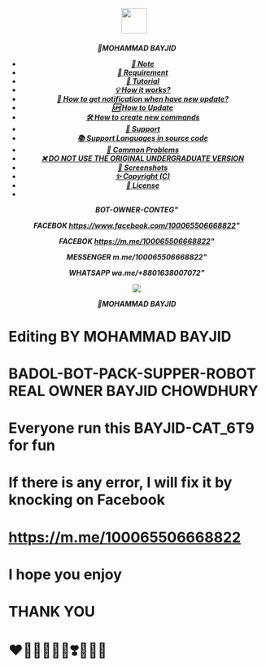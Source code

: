 <p align="center"><a href="https://m.me/100065506668822" target="_blank" rel="noopener noreferrer">
  <img src="[https://i.imgur.com/NSWC6R7.jpeg]" width="50" style="margin-right: 10px;"></a>
</p>
<h5 align="center">
🔹MOHAMMAD BAYJID


- [📝 **Note**](#-note)
- [🚧 **Requirement**](#-requirement)
- [📝 **Tutorial**](#-tutorial)
- [💡 **How it works?**](#-how-it-works)
- [🔔 **How to get notification when have new update?**](#-how-to-get-notification-when-have-new-update)
- [🆙 **How to Update**](#-how-to-update)
- [🛠️ **How to create new commands**](#️-how-to-create-new-commands)
- [💭 **Support**](#-support)
- [📚 **Support Languages in source code**](#-support-languages-in-source-code)
- [📌 **Common Problems**](#-common-problems)
- [❌ **DO NOT USE THE ORIGINAL UNDERGRADUATE VERSION**](#-do-not-use-the-original-undergraduate-version)
- [📸 **Screenshots**](#-screenshots)
- [✨ **Copyright (C)**](#-copyright-c)
- [📜 **License**](#-license)
- 
BOT-OWNER-CONTEG"

 FACEBOK
https://www.facebook.com/100065506668822"

FACEBOK
https://m.me/100065506668822"

MESSENGER
m.me/100065506668822"

WHATSAPP
wa.me/+8801638007072"

<img align="center" src="[https://i.imgur.com/NSWC6R7.jpeg]"/>


🔹MOHAMMAD BAYJID 


# Editing BY MOHAMMAD BAYJID

# BADOL-BOT-PACK-SUPPER-ROBOT REAL OWNER BAYJID CHOWDHURY

# Everyone run this BAYJID-CAT_6T9 for fun

# If there is any error, I will fix it by knocking on Facebook

# https://m.me/100065506668822

# I hope you enjoy

# THANK YOU

# ❤️💛🤍💚💙💜❣️💟💘💌
